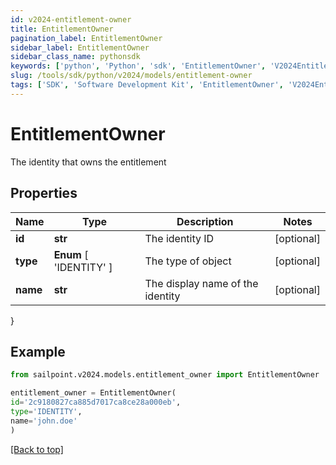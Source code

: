 ```yaml
---
id: v2024-entitlement-owner
title: EntitlementOwner
pagination_label: EntitlementOwner
sidebar_label: EntitlementOwner
sidebar_class_name: pythonsdk
keywords: ['python', 'Python', 'sdk', 'EntitlementOwner', 'V2024EntitlementOwner'] 
slug: /tools/sdk/python/v2024/models/entitlement-owner
tags: ['SDK', 'Software Development Kit', 'EntitlementOwner', 'V2024EntitlementOwner']
---
```


# EntitlementOwner

The identity that owns the entitlement

## Properties

Name | Type | Description | Notes
------------ | ------------- | ------------- | -------------
**id** | **str** | The identity ID | [optional] 
**type** |  **Enum** [  'IDENTITY' ] | The type of object | [optional] 
**name** | **str** | The display name of the identity | [optional] 
}

## Example

```python
from sailpoint.v2024.models.entitlement_owner import EntitlementOwner

entitlement_owner = EntitlementOwner(
id='2c9180827ca885d7017ca8ce28a000eb',
type='IDENTITY',
name='john.doe'
)

```
[[Back to top]](#) 

